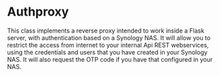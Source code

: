 # Authproxy
This class implements a reverse proxy intended to work inside a Flask server, with authentication based on a Synology NAS.
It will allow you to restrict the access from internet to your internal Api REST webservices, using the credentials and users that you have created in your Synology NAS.
It will also request the OTP code if you have that configured in your NAS.